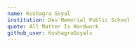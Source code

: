 ```yaml
---
name: Kushagra Goyal
institution: Dev Memorial Public School
quote: All Matter Is Hardwork
github_user: KushagraGoyals
---
```

